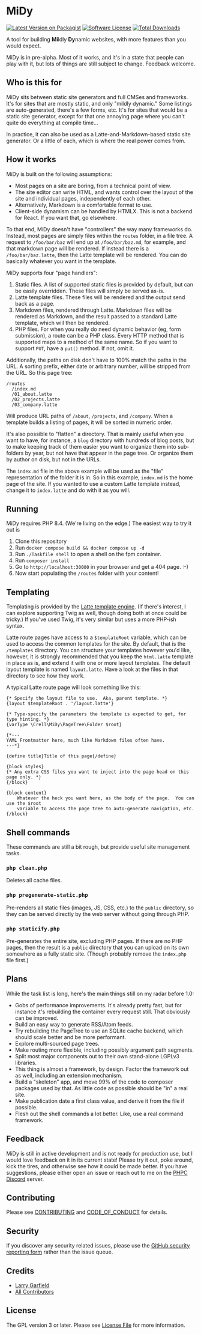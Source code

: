 # MiDy

[![Latest Version on Packagist][ico-version]][link-packagist]
[![Software License][ico-license]](LICENSE.md)
[![Total Downloads][ico-downloads]][link-downloads]

A tool for building **Mi**ldly **Dy**namic websites, with more features than you would expect.

MiDy is in pre-alpha.  Most of it works, and it's in a state that people can play with it, but lots of things are still subject to change.  Feedback welcome.

## Who is this for

MiDy sits between static site generators and full CMSes and frameworks.  It's for sites that are mostly static, and only "mildly dynamic."  Some listings are auto-generated, there's a few forms, etc.  It's for sites that would be a static site generator, except for that one annoying page where you can't quite do everything at compile time...

In practice, it can also be used as a Latte-and-Markdown-based static site generator.  Or a little of each, which is where the real power comes from.

## How it works

MiDy is built on the following assumptions:

* Most pages on a site are boring, from a technical point of view.
* The site editor can write HTML, and wants control over the layout of the site and individual pages, independently of each other.
* Alternatively, Markdown is a comfortable format to use.
* Client-side dynamism can be handled by HTMLX.  This is not a backend for React.  If you want that, go elsewhere.

To that end, MiDy doesn't have "controllers" the way many frameworks do.  Instead, most pages are simply files within the `routes` folder, in a file tree.  A request to `/foo/bar/baz` will end up at `/foo/bar/baz.md`, for example, and that markdown page will be rendered.  If instead there is a `/foo/bar/baz.latte`, then the Latte template will be rendered.  You can do basically whatever you want in the template.

MiDy supports four "page handlers":

1. Static files.  A list of supported static files is provided by default, but can be easily overridden.  These files will simply be served as-is.
2. Latte template files.  These files will be rendered and the output send back as a page.
3. Markdown files, rendered through Latte.  Markdown files will be rendered as Markdown, and the result passed to a standard Latte template, which will then be rendered.
4. PHP files.  For when you really do need dynamic behavior (eg, form submission), a route can be a PHP class.  Every HTTP method that is supported maps to a method of the same name.  So if you want to support `PUT`, have a `put()` method.  If not, omit it.

Additionally, the paths on disk don't have to 100% match the paths in the URL.  A sorting prefix, either date or arbitrary number, will be stripped from the URL.  So this page tree:

```text
/routes
  /index.md
  /01_about.latte
  /02_projects.latte
  /03_company.latte
```

Will produce URL paths of `/about`, `/projects`, and `/company`.  When a template builds a listing of pages, it will be sorted in numeric order.

It's also possible to "flatten" a directory.  That is mainly useful when you want to have, for instance, a `blog` directory with hundreds of blog posts, but to make keeping track of them easier you want to organize them into sub-folders by year, but not have that appear in the page tree.  Or organize them by author on disk, but not in the URLs.

The `index.md` file in the above example will be used as the "file" representation of the folder it is in.  So in this example, `index.md` is the home page of the site.  If you wanted to use a custom Latte template instead, change it to `index.latte` and do with it as you will.

## Running

MiDy requires PHP 8.4.  (We're living on the edge.)  The easiest way to try it out is 

1. Clone this repository
2. Run `docker compose build && docker compose up -d`
3. Run `./Taskfile shell` to open a shell on the fpm container.
4. Run `composer install`
5. Go to `http://localhost:30000` in your browser and get a 404 page. :-)
6. Now start populating the `/routes` folder with your content!

## Templating

Templating is provided by the [Latte template engine](https://latte.nette.org/en/).  (If there's interest, I can explore supporting Twig as well, though doing both at once could be tricky.)  If you've used Twig, it's very similar but uses a more PHP-ish syntax.

Latte route pages have access to a `$templateRoot` variable, which can be used to access the common templates for the site.  By default, that is the `/templates` directory.  You can structure your templates however you'd like, however, it is strongly recommended that you keep the `html.latte` template in place as is, and extend it with one or more layout templates.  The default layout template is named `layout.latte`.  Have a look at the files in that directory to see how they work.

A typical Latte route page will look something like this:

```latte
{* Specify the layout file to use.  Aka, parent template. *}
{layout $templateRoot . '/layout.latte'}

{* Type-specify the parameters the template is expected to get, for type hinting. *}
{varType \Crell\MiDy\PageTree\Folder $root}

{*---
YAML Frontmatter here, much like Markdown files often have.
---*}

{define title}Title of this page{/define}

{block styles}
{* Any extra CSS files you want to inject into the page head on this page only. *}
{/block}

{block content}
    Whatever the heck you want here, as the body of the page.  You can use the $root
    variable to access the page tree to auto-generate navigation, etc.
{/block}
```

## Shell commands

These commands are still a bit rough, but provide useful site management tasks.

### `php clean.php`

Deletes all cache files.

### `php pregenerate-static.php`

Pre-renders all static files (images, JS, CSS, etc.) to the `public` directory, so they can be served directly by the web server without going through PHP.

### `php staticify.php`

Pre-generates the entire site, excluding PHP pages.  If there are no PHP pages, then the result is a `public` directory that you can upload on its own somewhere as a fully static site.  (Though probably remove the `index.php` file first.)

## Plans

While the task list is long, here's the main things still on my radar before 1.0:

* Gobs of performance improvements.  It's already pretty fast, but for instance it's rebuilding the container every request still.  That obviously can be improved.
* Build an easy way to generate RSS/Atom feeds.
* Try rebuilding the PageTree to use an SQLite cache backend, which should scale better and be more performant.
* Explore multi-sourced page trees.
* Make routing more flexible, including possibly argument path segments.
* Split most major components out to their own stand-alone LGPLv3 libraries.
* This thing is almost a framework, by design.  Factor the framework out as well, including an extension mechanism.
* Build a "skeleton" app, and move 99% of the code to composer packages used by that.  As little code as possible should be "in" a real site.
* Make publication date a first class value, and derive it from the file if possible.
* Flesh out the shell commands a lot better.  Like, use a real command framework.

## Feedback

MiDy is still in active development and is not ready for production use, but I would love feedback on it in its current state!  Please try it out, poke around, kick the tires, and otherwise see how it could be made better.  If you have suggestions, please either open an issue or reach out to me on the [PHPC Discord](https://phpc.chat/) server.

## Contributing

Please see [CONTRIBUTING](CONTRIBUTING.md) and [CODE_OF_CONDUCT](CODE_OF_CONDUCT.md) for details.

## Security

If you discover any security related issues, please use the [GitHub security reporting form](https://github.com/Crell/MiDy/security) rather than the issue queue.

## Credits

- [Larry Garfield][link-author]
- [All Contributors][link-contributors]

## License

The GPL version 3 or later. Please see [License File](LICENSE.md) for more information.

[ico-version]: https://img.shields.io/packagist/v/Crell/MiDy.svg?style=flat-square
[ico-license]: https://img.shields.io/badge/License-GPLv3-green.svg?style=flat-square
[ico-downloads]: https://img.shields.io/packagist/dt/Crell/MiDy.svg?style=flat-square

[link-packagist]: https://packagist.org/packages/Crell/MiDy
[link-scrutinizer]: https://scrutinizer-ci.com/g/Crell/MiDy/code-structure
[link-code-quality]: https://scrutinizer-ci.com/g/Crell/MiDy
[link-downloads]: https://packagist.org/packages/Crell/MiDy
[link-author]: https://github.com/Crell
[link-contributors]: ../../contributors
